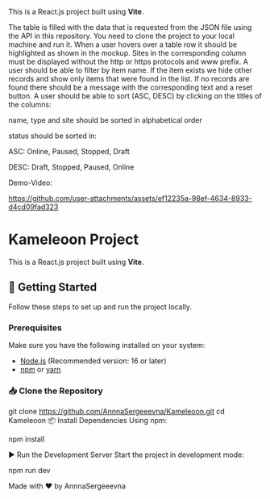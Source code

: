 This is a React.js project built using **Vite**.

The table is filled with the data that is requested from the JSON file using the API in this repository. You need to clone the project to your local machine and run it.
When a user hovers over a table row it should be highlighted as shown in the mockup.
Sites in the corresponding column must be displayed without the http or https protocols and www prefix.
A user should be able to filter by item name. If the item exists we hide other
records and show only items that were found in the list. If no records are found there should
be a message with the corresponding text and a reset button.
A user should be able to sort (ASC, DESC) by clicking on the titles of the columns:


name, type and site should be sorted in alphabetical order

status should be sorted in:


ASC: Online, Paused, Stopped, Draft

DESC: Draft, Stopped, Paused, Online




Demo-Video:



https://github.com/user-attachments/assets/ef12235a-98ef-4634-8933-d4cd09fad323


# Kameleoon Project

This is a React.js project built using **Vite**.

## 🚀 Getting Started

Follow these steps to set up and run the project locally.

### Prerequisites

Make sure you have the following installed on your system:

- [Node.js](https://nodejs.org/) (Recommended version: 16 or later)
- [npm](https://www.npmjs.com/) or [yarn](https://yarnpkg.com/)

### 📥 Clone the Repository

git clone https://github.com/AnnnaSergeeevna/Kameleoon.git
cd Kameleoon 
📦 Install Dependencies
Using npm:

npm install

▶️ Run the Development Server
Start the project in development mode:

npm run dev

Made with ❤️ by AnnnaSergeeevna





